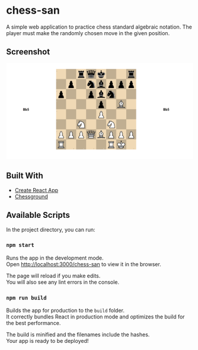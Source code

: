 <!-- 
Author: Evan Wilcox
Date: 8/9/2022
-->

# chess-san

A simple web application to practice chess standard algebraic notation. The player must make the randomly chosen move in the given position. 

## Screenshot

![Screenshot](/screenshots/screenshot.png)

## Built With

* [Create React App](https://create-react-app.dev/)
* [Chessground](https://github.com/lichess-org/chessground)

## Available Scripts

In the project directory, you can run:

### `npm start`

Runs the app in the development mode.\
Open [http://localhost:3000/chess-san](http://localhost:3000) to view it in the browser.

The page will reload if you make edits.\
You will also see any lint errors in the console.


### `npm run build`

Builds the app for production to the `build` folder.\
It correctly bundles React in production mode and optimizes the build for the best performance.

The build is minified and the filenames include the hashes.\
Your app is ready to be deployed!
